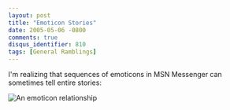 ```yaml
---
layout: post
title: "Emoticon Stories"
date: 2005-05-06 -0800
comments: true
disqus_identifier: 810
tags: [General Ramblings]
---
```

I'm realizing that sequences of emoticons in MSN Messenger can sometimes
tell entire stories:
 
 ![An emoticon
relationship](https://hyqi8g.dm1.livefilestore.com/y2pXvNLuux8lQ92bDcECFx2awBfZzkjiLt-jaKzbSG7Vphz5mxf3bYQZmeMHgw38VuuTnZ5iI2WL5MSOCY3-Q1Zax-Tf7Gs9diIzjxAkgZVBu0/20050506emoticons.gif?psid=1)
